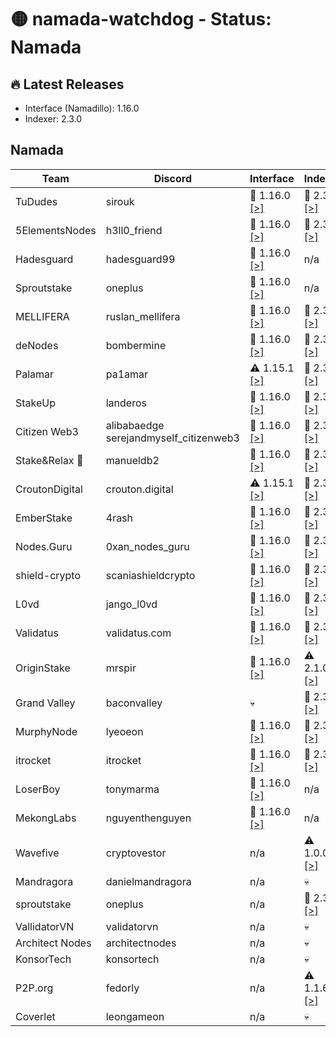 # 🟡 namada-watchdog - Status: Namada

## 🔥 Latest Releases
- Interface (Namadillo): 1.16.0
- Indexer: 2.3.0

## Namada
| Team | Discord | Interface | Indexer |
|-|-|-|-|
| TuDudes | sirouk | 🎉 1.16.0  [[>]](https://interface.namada.tududes.com/) | 🎉 2.3.0  [[>]](https://indexer.namada.tududes.com/health) |
| 5ElementsNodes | h3ll0_friend | 🎉 1.16.0  [[>]](https://namadillo.5elementsnodes.com/) | 🎉 2.3.0  [[>]](https://index-namada.5elementsnodes.com/health) |
| Hadesguard | hadesguard99 | 🎉 1.16.0  [[>]](https://interface.hadesguard.tech) | n/a |
| Sproutstake | oneplus | 🎉 1.16.0  [[>]](https://namada-interface.sproutstake.space/) | n/a |
| MELLIFERA | ruslan_mellifera | 🎉 1.16.0  [[>]](https://namadillo.mellifera.network) | 🎉 2.3.0  [[>]](https://namada-mainnet-indexer.mellifera.network/health) |
| deNodes | bombermine | 🎉 1.16.0  [[>]](https://namadillo.denodes.xyz) | 🎉 2.3.0  [[>]](https://namada-indexer.denodes.xyz/health) |
| Palamar | pa1amar | ⚠️ 1.15.1  [[>]](https://namada-interface.palamar.io) | 🎉 2.3.0  [[>]](https://namada-indexer.palamar.io/health) |
| StakeUp | landeros | 🎉 1.16.0  [[>]](https://namadillo.namada.stakeup.tech) | 🎉 2.3.0  [[>]](https://indexer.namada.stakeup.tech/health) |
| Citizen Web3 | alibabaedge<br> serejandmyself_citizenweb3 | 🎉 1.16.0  [[>]](https://namadillo.citizenweb3.com) | 🎉 2.3.0  [[>]](https://indexer.namada.citizenweb3.com/health) |
| Stake&Relax 🦥 | manueldb2 | 🎉 1.16.0  [[>]](https://namadillo.stakeandrelax.net) | 🎉 2.3.0  [[>]](https://namada-indexer.stakeandrelax.net/health) |
| CroutonDigital | crouton.digital | ⚠️ 1.15.1  [[>]](https://namadillo.crouton.digital) | 🎉 2.3.0  [[>]](https://namada-mainnet-indexer.crouton.digital/health) |
| EmberStake | 4rash | 🎉 1.16.0  [[>]](https://namadillo.emberstake.xyz) | 🎉 2.3.0  [[>]](https://namada-idx.emberstake.xyz/health) |
| Nodes.Guru | 0xan_nodes_guru | 🎉 1.16.0  [[>]](https://namada-interface.nodes.guru) | 🎉 2.3.0  [[>]](https://namada-indexer.nodes.guru/health) |
| shield-crypto | scaniashieldcrypto | 🎉 1.16.0  [[>]](https://namadillo.shield-crypto.com/) | 🎉 2.3.0  [[>]](https://namada-indexer.shield-crypto.com/health) |
| L0vd | jango_l0vd | 🎉 1.16.0  [[>]](https://namadillo.l0vd.com/) | 🎉 2.3.0  [[>]](https://namada-mainnet-indexer.rpc.l0vd.com/health) |
| Validatus | validatus.com | 🎉 1.16.0  [[>]](https://namadillo.namada.validatus.com/) | 🎉 2.3.0  [[>]](https://indexer.namada.validatus.com/health) |
| OriginStake | mrspir | 🎉 1.16.0  [[>]](https://app.namada.cc) | ⚠️ 2.1.0  [[>]](https://namada-indexer-01.originstake.com/health) |
| Grand Valley | baconvalley | 💀 | 🎉 2.3.0  [[>]](https://indexer-mainnet-namada.grandvalleys.com/health) |
| MurphyNode | lyeoeon | 🎉 1.16.0  [[>]](https://namadillo.murphynode.net/) | 🎉 2.3.0  [[>]](https://indexer.namada.murphynode.net/health) |
| itrocket | itrocket | 🎉 1.16.0  [[>]](https://namadillo.itrocket.net/) | 🎉 2.3.0  [[>]](https://namada-mainnet-indexer.itrocket.net/health) |
| LoserBoy | tonymarma | 🎉 1.16.0  [[>]](https://interface.loserboy.xyz) | n/a |
| MekongLabs | nguyenthenguyen | 🎉 1.16.0  [[>]](https://namadillo.pwa.mekonglabs.xyz/) | n/a |
| Wavefive | cryptovestor | n/a | ⚠️ 1.0.0  [[>]](https://namada-indexer.0xcryptovestor.com/health) |
| Mandragora | danielmandragora | n/a | 💀 |
| sproutstake | oneplus | n/a | 🎉 2.3.0  [[>]](https://namada-api.sproutstake.space/health) |
| VallidatorVN | validatorvn | n/a | 💀 |
| Architect Nodes | architectnodes | n/a | 💀 |
| KonsorTech | konsortech | n/a | 💀 |
| P2P.org | fedorly | n/a | ⚠️ 1.1.6  [[>]](https://api-namada-mainnet-indexer.tm.p2p.org/health) |
| Coverlet | leongameon | n/a | 💀 |